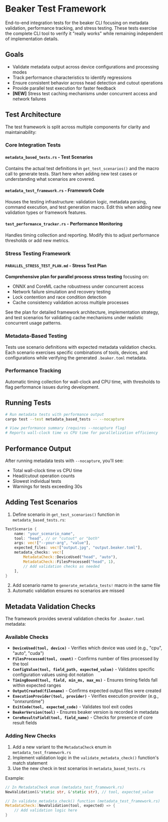 # Beaker Test Framework

End-to-end integration tests for the beaker CLI focusing on metadata validation, performance tracking, and stress testing. These tests exercise the complete CLI tool to verify it "really works" while remaining independent of implementation details.

## Goals

- Validate metadata output across device configurations and processing modes
- Track performance characteristics to identify regressions
- Ensure consistent behavior across head detection and cutout operations
- Provide parallel test execution for faster feedback
- **[NEW]** Stress test caching mechanisms under concurrent access and network failures

## Test Architecture

The test framework is split across multiple components for clarity and maintainability:

### Core Integration Tests

#### `metadata_based_tests.rs` - Test Scenarios
Contains the actual test definitions in `get_test_scenarios()` and the macro call to generate tests. Start here when adding new test cases or understanding what scenarios are covered.

#### `metadata_test_framework.rs` - Framework Code
Houses the testing infrastructure: validation logic, metadata parsing, command execution, and test generation macro. Edit this when adding new validation types or framework features.

#### `test_performance_tracker.rs` - Performance Monitoring
Handles timing collection and reporting. Modify this to adjust performance thresholds or add new metrics.

### Stress Testing Framework

#### `PARALLEL_STRESS_TEST_PLAN.md` - Stress Test Plan
**Comprehensive plan for parallel process stress testing** focusing on:
- ONNX and CoreML cache robustness under concurrent access
- Network failure simulation and recovery testing
- Lock contention and race condition detection
- Cache consistency validation across multiple processes

See the plan for detailed framework architecture, implementation strategy, and test scenarios for validating cache mechanisms under realistic concurrent usage patterns.

### Metadata-Based Testing
Tests use scenario definitions with expected metadata validation checks. Each scenario exercises specific combinations of tools, devices, and configurations while verifying the generated `.beaker.toml` metadata.

### Performance Tracking
Automatic timing collection for wall-clock and CPU time, with thresholds to flag performance issues during development.

## Running Tests

```bash
# Run metadata tests with performance output
cargo test --test metadata_based_tests -- --nocapture

# View performance summary (requires --nocapture flag)
# Reports wall-clock time vs CPU time for parallelization efficiency
```

## Performance Output

After running metadata tests with `--nocapture`, you'll see:
- Total wall-clock time vs CPU time
- Head/cutout operation counts
- Slowest individual tests
- Warnings for tests exceeding 30s

## Adding Test Scenarios

1. Define scenario in `get_test_scenarios()` function in `metadata_based_tests.rs`:

```rust
TestScenario {
    name: "your_scenario_name",
    tool: "head", // or "cutout" or "both"
    args: vec!["--your-arg", "value"],
    expected_files: vec!["output.jpg", "output.beaker.toml"],
    metadata_checks: vec![
        MetadataCheck::DeviceUsed("head", "auto"),
        MetadataCheck::FilesProcessed("head", 1),
        // Add validation checks as needed
    ],
}
```

2. Add scenario name to `generate_metadata_tests!` macro in the same file
3. Automatic validation ensures no scenarios are missed

## Metadata Validation Checks

The framework provides several validation checks for `.beaker.toml` metadata:

### Available Checks

- **`DeviceUsed(tool, device)`** - Verifies which device was used (e.g., "cpu", "auto", "cuda")
- **`FilesProcessed(tool, count)`** - Confirms number of files processed by the tool
- **`ConfigValue(tool, field_path, expected_value)`** - Validates specific configuration values using dot notation
- **`TimingBound(tool, field, min_ms, max_ms)`** - Ensures timing fields fall within expected ranges
- **`OutputCreated(filename)`** - Confirms expected output files were created
- **`ExecutionProvider(tool, provider)`** - Verifies execution provider (e.g., "onnxruntime")
- **`ExitCode(tool, expected_code)`** - Validates tool exit codes
- **`BeakerVersion(tool)`** - Ensures beaker version is recorded in metadata
- **`CoreResultsField(tool, field_name)`** - Checks for presence of core result fields

### Adding New Checks

1. Add a new variant to the `MetadataCheck` enum in `metadata_test_framework.rs`
2. Implement validation logic in the `validate_metadata_check()` function's match statement
3. Use the new check in test scenarios in `metadata_based_tests.rs`

Example:
```rust
// In MetadataCheck enum (metadata_test_framework.rs)
NewValidation(&'static str, &'static str), // tool, expected_value

// In validate_metadata_check() function (metadata_test_framework.rs)
MetadataCheck::NewValidation(tool, expected) => {
    // Add validation logic here
}
```

